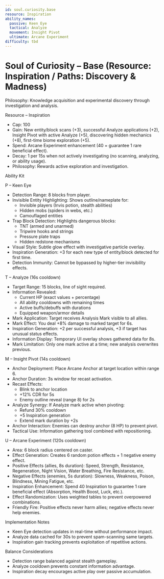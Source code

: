 ```yaml
---
id: soul.curiosity.base
resource: Inspiration
ability_names:
  passive: Keen Eye
  tactical: Analyze
  movement: Insight Pivot
  ultimate: Arcane Experiment
difficulty: tbd
---
```


# Soul of Curiosity – Base (Resource: Inspiration / Paths: Discovery & Madness)

Philosophy: Knowledge acquisition and experimental discovery through investigation and analysis.

Resource – Inspiration
- Cap: 100
- Gain: New entity/block scans (+3), successful Analyze applications (+2), Insight Pivot with active Analyze (+5), discovering hidden mechanics (+8), first-time biome exploration (+5).
- Spend: Arcane Experiment enhancement (40 = guarantee 1 rare beneficial effect).
- Decay: 1 per 15s when not actively investigating (no scanning, analyzing, or ability usage).
- Philosophy: Rewards active exploration and investigation.

Ability Kit

P – Keen Eye
- Detection Range: 8 blocks from player.
- Invisible Entity Highlighting: Shows outline/nameplate for:
  - Invisible players (Invis potion, stealth abilities)
  - Hidden mobs (spiders in webs, etc.)
  - Camouflaged entities
- Trap Block Detection: Highlights dangerous blocks:
  - TNT (armed and unarmed)
  - Tripwire hooks and strings
  - Pressure plate traps
  - Hidden redstone mechanisms
- Visual Style: Subtle glow effect with investigative particle overlay.
- Inspiration Generation: +3 for each new type of entity/block detected for first time.
- Detection Immunity: Cannot be bypassed by higher-tier invisibility effects.

T – Analyze (16s cooldown)
- Target Range: 15 blocks, line of sight required.
- Information Revealed:
  - Current HP (exact values + percentage)
  - All ability cooldowns with remaining times
  - Active buffs/debuffs with durations
  - Equipped weapon/armor details
- Mark Application: Target receives Analysis Mark visible to all allies.
- Mark Effect: You deal +8% damage to marked target for 6s.
- Inspiration Generation: +2 per successful analysis, +3 if target has unusual status effects.
- Information Display: Temporary UI overlay shows gathered data for 8s.
- Mark Limitation: Only one mark active at a time; new analysis overwrites previous.

M – Insight Pivot (14s cooldown)
- Anchor Deployment: Place Arcane Anchor at target location within range 6.
- Anchor Duration: 3s window for recast activation.
- Recast Effects:
  - Blink to anchor location
  - +12% CDR for 5s
  - Enemy outline reveal (range 8) for 2s
- Analyze Synergy: If Analyze mark active when pivoting:
  - Refund 30% cooldown
  - +5 Inspiration generation
  - Extend mark duration by +2s
- Anchor Interaction: Enemies can destroy anchor (8 HP) to prevent pivot.
- Tactical Use: Information gathering tool combined with repositioning.

U – Arcane Experiment (120s cooldown)
- Area: 6 block radius centered on caster.
- Effect Generation: Creates 6 random potion effects + 1 negative enemy effect.
- Positive Effects (allies, 8s duration): Speed, Strength, Resistance, Regeneration, Night Vision, Water Breathing, Fire Resistance, etc.
- Negative Effects (enemies, 5s duration): Slowness, Weakness, Poison, Blindness, Mining Fatigue, etc.
- Inspiration Enhancement: Spend 40 Inspiration to guarantee 1 rare beneficial effect (Absorption, Health Boost, Luck, etc.).
- Effect Randomization: Uses weighted tables to prevent overpowered combinations.
- Friendly Fire: Positive effects never harm allies; negative effects never help enemies.

Implementation Notes
- Keen Eye detection updates in real-time without performance impact.
- Analyze data cached for 30s to prevent spam-scanning same targets.
- Inspiration gain tracking prevents exploitation of repetitive actions.

Balance Considerations
- Detection range balanced against stealth gameplay.
- Analyze cooldown prevents constant information advantage.
- Inspiration decay encourages active play over passive accumulation.

